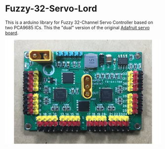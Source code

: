 # Fuzzy-32-Servo-Lord
This is a arduino library for Fuzzy 32-Channel Servo Controller based on two PCA9685 ICs. This the "dual" version of the original [Adafruit servo board](https://www.adafruit.com/product/815).

![Front](extras/image/front.jpg)



